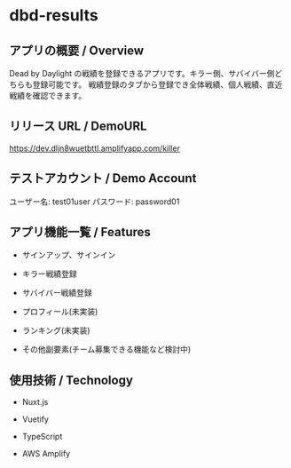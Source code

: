 # dbd-results

## アプリの概要 / Overview

Dead by Daylight の戦績を登録できるアプリです。キラー側、サバイバー側どちらも登録可能です。
戦績登録のタブから登録でき全体戦績、個人戦績、直近戦績を確認できます。

## リリース URL / DemoURL

https://dev.dljn8wuetbttl.amplifyapp.com/killer

## テストアカウント / Demo Account

ユーザー名: test01user
パスワード: password01

## アプリ機能一覧 / Features

- サインアップ、サインイン

- キラー戦績登録

- サバイバー戦績登録

- プロフィール(未実装)

- ランキング(未実装)

- その他副要素(チーム募集できる機能など検討中)

## 使用技術 / Technology

- Nuxt.js

- Vuetify

- TypeScript

- AWS Amplify
